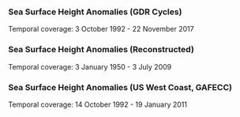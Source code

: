 ### Sea Surface Height Anomalies (GDR Cycles)
Temporal coverage: 3 October 1992 - 22 November 2017

### Sea Surface Height Anomalies (Reconstructed)
Temporal coverage: 3 January 1950 - 3 July 2009

### Sea Surface Height Anomalies (US West Coast, GAFECC)
Temporal coverage: 14 October 1992 - 19 January 2011
